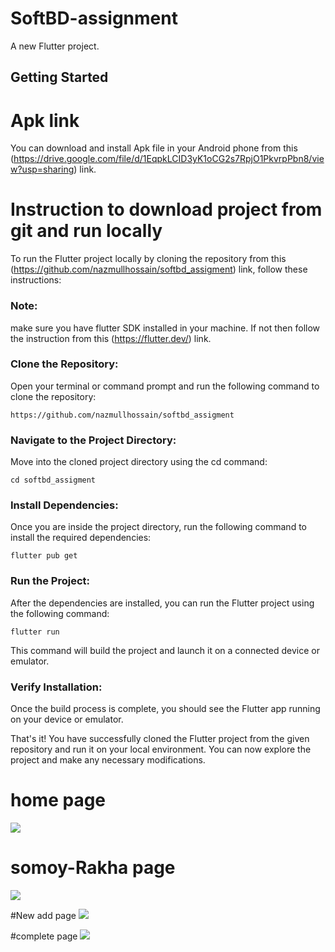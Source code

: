 # SoftBD-assignment

A new Flutter project.

## Getting Started

# Apk link
You can download and install Apk file in your Android phone from this (https://drive.google.com/file/d/1EqpkLCID3yK1oCG2s7RpjO1PkvrpPbn8/view?usp=sharing) link.



# Instruction to download project from git and run locally
To run the Flutter project locally by cloning the repository from this (https://github.com/nazmullhossain/softbd_assigment) link, follow these instructions:
### Note:
make sure you have flutter SDK installed in your machine. If not then follow the instruction from this (https://flutter.dev/) link.


### Clone the Repository:
Open your terminal or command prompt and run the following command to clone the repository:

```https://github.com/nazmullhossain/softbd_assigment```

### Navigate to the Project Directory:
Move into the cloned project directory using the cd command:

```cd softbd_assigment```

### Install Dependencies:
Once you are inside the project directory, run the following command to install the required dependencies:

```flutter pub get```

### Run the Project:
After the dependencies are installed, you can run the Flutter project using the following command:

```flutter run```

This command will build the project and launch it on a connected device or emulator.

### Verify Installation:
Once the build process is complete, you should see the Flutter app running on your device or emulator.

That's it! You have successfully cloned the Flutter project from the given repository and run it on your local environment. You can now explore the project and make any necessary modifications.


# home page
<img src="https://raw.githubusercontent.com/nazmullhossain/softbd_assigment/main/images/1.jfif?token=GHSAT0AAAAAACRPISOMYNMJM5I4F7KQLDMWZUSIFVQ"/>

# somoy-Rakha page
<img src="https://raw.githubusercontent.com/nazmullhossain/softbd_assigment/main/images/2.jfif?token=GHSAT0AAAAAACRPISONCCZAFZD3I3LBBLZIZUSIGSQ"/>

#New add page
<img src="https://raw.githubusercontent.com/nazmullhossain/softbd_assigment/main/images/3.jfif?token=GHSAT0AAAAAACRPISOMENPBU3G5NTJH4FCAZUSH7EQ"/>

#complete page
<img src="https://raw.githubusercontent.com/nazmullhossain/softbd_assigment/main/images/4.jfif?token=GHSAT0AAAAAACRPISOMS6ESGAYWNZ6GKNP2ZUSIAKQ"/>


